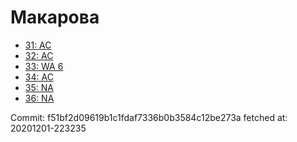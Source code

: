# Макарова
- [31: AC](31.md)
- [32: AC](32.md)
- [33: WA 6](33.md)
- [34: AC](34.md)
- [35: NA](35.md)
- [36: NA](36.md)

Commit: f51bf2d09619b1c1fdaf7336b0b3584c12be273a
 fetched at: 20201201-223235
